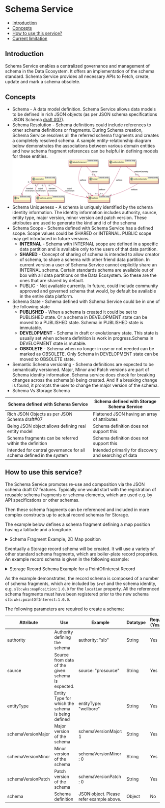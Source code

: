 # Schema Service

- [Introduction](#introduction)
- [Concepts](#concepts)
- [How to use this service?](#using_this_service)
- [Current limitation](#limitation)


## Introduction <a name="introduction"></a>
Schema Service enables a centralized governance and management of schema in the Data Ecosystem. It offers an implementation of the schema standard. 
Schema Service provides all necessary APIs to Fetch, create, update and mark a schema obsolete.


## Concepts <a name="concepts"></a>
* Schema - A data model definition. Schema Service allows data models to be defined in rich JSON objects (as per JSON schema specifications JSON Schema [draft #07](https://json-schema.org/understanding-json-schema/index.html)).
* Schema Resolution - Schema definitions could include references to other schema definitions or fragments. During Schema creation, Schema Service resolves all the referred schema fragments and creates a completely resolved schema. A sample entity-relationship diagram below demonstrates the associations between various domain entities and how schema fragment references can be helpful in defining models for these entities.
![](drilling_e_r.png)
* Schema Uniqueness - A schema is uniquely identified by the schema identity information. The identity information includes authority, source, entity type, major version, minor version and patch version. These attributes are used to generate the kind and id of the schema
* Schema Scope - Schema defined with Schema Service has a defined scope. Scope values could be SHARED or INTERNAL. PUBLIC scope may get introduced in future versions.
    * **INTERNAL** - Schema with INTERNAL scope are defined in a specific data partition and is available only to the users of that data partition.
    * **SHARED** - Concept of sharing of schema is intended to allow creator of schema, to share a schema with other friend data partition. In current version a user of Schema Service cannot explicitly share an INTERNAL schema. Certain standards schema are available out of box with all data partitions on the Data Ecosystem. So these are the ones that are shared by default.
    * PUBLIC - Not available currently. In future, could include community approved and governed schema that would, by default be available in the entire data platform.
* Schema State - Schema defined with Schema Service could be in one of the following state
    * **PUBLISHED** - When a schema is created it could be set to PUBLISHED state. Or a schema in DEVELOPMENT state can be moved to a PUBLISHED state. Schema in PUBLISHED state is immutable.
    * **DEVELOPMENT** - Schema in draft or evolutionary state. This state is usually set when schema definition is work in progress.Schema in DEVELOPMENT state is mutable.
    * **OBSOLETE** - Schema when no longer in use or not needed can be marked as OBSOLETE. Only Schema in DEVELOPMENT state can be moved to OBSOLETE state.
* Semantic Schema versioning - Schema definitions are expected to be semantically versioned. Major, Minor and Patch versions are part of Schema identity information. Schema service does check for breaking changes across the schema(s) being created. And if a breaking change is found, it prompts the user to change the major version of the schema.
* Schema Vs Storage Schema

| Schema defined with Schema Service                                   | Schema defined with Storage Schema Service             |
|----------------------------------------------------------------------|--------------------------------------------------------|
| Rich JSON Objects as per JSON Schema draft#07                        | Flattened JSON having an array of attributes           |
| Being JSON object allows defining real entity model                  | Schema definition does not support this                |
| Schema fragments can be referred within the definition               | Schema definition does not support this                |
| Intended for central governance for all schema defined in the system | Intended primarily for discovery and searching of data |



## How to use this service? <a name="using_this_service"></a>

The Schema Service promotes re-use and composition via the JSON schema draft 07 features. Typically one would start
with the registration of reusable schema fragments or schema elements, which are used e.g. by API specifications or
other schemas.

Then these schema fragments can be referenced and included in more complex constructs up to actual record schemas
for Storage.

The example below defines a schema fragment defining a map position having a latitude and a longitude.  

<details><summary>Schema Fragment Example, 2D Map position</summary>

```json
{
  "schemaInfo": {
    "schemaIdentity": {
      "authority": "slb",
      "source": "wks",
      "entityType": "mapPosition",
      "schemaVersionMajor": 1,
      "schemaVersionMinor": 0,
      "schemaVersionPatch": 0,
      "id": "slb:wks:mapPosition:1.0.0"
    },
    "createdBy": "Schlumberger",
    "scope": "SHARED",
    "status": "DEVELOPMENT"
  },
  "schema": {
    "description": "A 2D point location in latitude and longitude referenced to WGS 84 if not specified otherwise.",
    "properties": {
      "latitude": {
        "description": "The latitude value in degrees of arc (dega). Value range [-90, 90].",
        "title": "Latitude",
        "type": "number",
        "minimum": -90,
        "maximum": 90
      },
      "longitude": {
        "description": "The longitude value in degrees of arc (dega). Value range [-180, 180]",
        "title": "Longitude",
        "type": "number",
        "minimum": -180,
        "maximum": 180
      }
    },
    "required": [
      "latitude",
      "longitude"
    ],
    "title": "2D Map Location",
    "type": "object"
  }
}    
```

</details>

Eventually a Storage record schema will be created. It will use a variety of other standard 
schema fragments, which are boiler-plate record properties. An example record schema is given 
in the following example:

<details><summary>Storage Record Schema Example for a PointOfInterest Record</summary>

```json
{
  "schemaInfo": {
    "schemaIdentity": {
      "authority": "slb",
      "source": "wks",
      "entityType": "pointOfInterest",
      "schemaVersionMajor": 1,
      "schemaVersionMinor": 0,
      "schemaVersionPatch": 0,
      "id": "slb:wks:pointOfInterest:1.0.0"
    },
    "createdBy": "Schlumberger",
    "scope": "SHARED",
    "status": "DEVELOPMENT"
  },
  "schema": {
    "$schema": "http://json-schema.org/draft-07/schema#",
    "title": "Point Of Interest",
    "description": "A Point of Interest data association a textual label with a description to a 2D map position.",
    "type": "object",
    "properties": {
      "id": {
        "description": "The entity ID which identifies this OSDU resource object without version.",
        "title": "Entity ID",
        "type": "string",
        "example": "someDataPartitionId:dataSourceNamespace:pointOfInterest:unique-id-3680fceb-bfef-4027-abba-6e580f6d212e"
      },
      "kind": {
        "description": "The schema identification for the DELFI/OSDU resource object following the pattern <Namespace>:<Source>:<Type>:<VersionMajor>.<VersionMiddle>.<VersionMinor>",
        "title": "Kind",
        "default": "slb:wks:pointOfInterest:1.0.0",
        "type": "string",
        "pattern": "[A-Za-z0-9-_]+:[A-Za-z0-9-_]+:[A-Za-z0-9-_]+:[0-9]+.[0-9]+.[0-9]+"
      },
      "version": {
        "description": "The version number of this OSDU resource; set by the framework.",
        "title": "Version Number",
        "type": "integer",
        "format": "int64",
        "example": "1831253916104085"
      },
      "acl": {
        "description": "The access control tags associated with this entity.",
        "title": "Access Control List",
        "$ref": "slb:wks:accessControlList:1.0.0"
      },
      "legal": {
        "description": "The entity's legal tags and compliance status.",
        "title": "Legal Tags",
        "$ref": "slb:wks:AbstractLegalTags:1.0.0"
      },
      "ancestry": {
        "description": "The links to data, which constitute the inputs.",
        "title": "Ancestry",
        "$ref": "slb:wks:AbstractLegalParentList:1.0.0"
      },
      "meta": {
        "description": "The meta data section linking the 'unitKey', 'crsKey' to self-contained definitions.",
        "title": "Frame of Reference Meta Data",
        "type": "array",
        "items": {
          "$ref": "slb:wks:metaItem:1.0.0"
        }
      },
      "data": {
        "$ref": "#/definitions/data"
      }
    },
    "required": [
      "kind",
      "acl",
      "legal"
    ],
    "definitions": {
      "relationships": {
        "description": "All relationships from this Point of Interest.",
        "properties": {
          "relatedItems": {
            "description": "Any entities related to this entity.",
            "$ref": "slb:wks:toManyRelationship:1.0.0",
            "title": "Related Entities"
          }
        },
        "title": "Relationships",
        "type": "object"
      },
      "data": {
        "type": "object",
        "title": "Point of Interest",
        "description": "",
        "properties": {
          "description": {
            "description": "The textual description for this point of interest.",
            "example": "Proposed Drilling Location",
            "title": "Description",
            "type": "string"
          },
          "additionalURL": {
            "description": "An optional URL leading to more contextual information.",
            "example": "https://www.bigoil.com/internal/campaigns/area/Drilling2021/plannedLocation.html",
            "title": "Additional URL",
            "type": "string"
          },
          "location": {
            "description": "The 2D map location of the Point of Interest",      
            "title": "Location",
            "$ref": "slb:wks:mapPosition:1.0.0"
          },
          "relationships": {
            "description": "The related entities.",
            "$ref": "#/definitions/relationships",
            "title": "Relationships"
          }
        }
      }
    }
  }
}
```

</details>

As the example demonstrates, the record schema is composed of a number of schema fragments, which are
included by `$ref` and the schema identity, e.g. `slb:wks:mapPosition:1.0.0` for the `location` 
property. All the referenced schema fragments must have been registered prior to the new schema
`slb:wks:pointOfInterest:1.0.0`.



The following parameters are required to create a schema: 


| Attribute          | Use                                               | Example                                  | Datatype | Required (Yes/No) |
|--------------------|---------------------------------------------------|------------------------------------------|----------|-------------------|
| authority          | Authority defining the schema                     | authority: "slb"                         | String   | Yes               |
| source             | Source from data of the given schema is expected. | source: "prosource"                      | String   | Yes               |
| entityType         | Entity Type for which the schema is being defined | entityType: "wellbore"                   | String   | Yes               |
| schemaVersionMajor | Major version of the schema                       | schemaVersionMajor: 1                    | String   | Yes               |
| schemaVersionMinor | Minor version of the schema                       | schemaVersionMinor : 0                   | String   | Yes               |
| schemaVersionPatch | Patch version of the schema                       | schemaVersionPatch : 0                   | String   | Yes               |
| schema             | Schema definition                                 | JSON object. Please refer example above. | Object   | No                |



